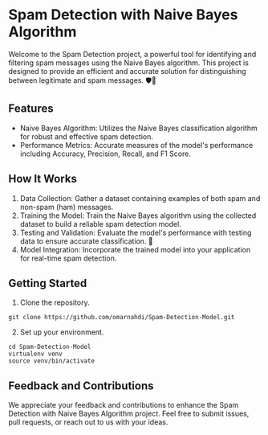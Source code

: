 # Spam Detection with Naive Bayes Algorithm
Welcome to the Spam Detection project, a powerful tool for identifying and filtering spam messages using the Naive Bayes algorithm. This project is designed to provide an efficient and accurate solution for distinguishing between legitimate and spam messages. 🛡️📧

## Features
- Naive Bayes Algorithm: Utilizes the Naive Bayes classification algorithm for robust and effective spam detection.
- Performance Metrics: Accurate measures of the model's performance including Accuracy, Precision, Recall, and F1 Score.

## How It Works
1. Data Collection: Gather a dataset containing examples of both spam and non-spam (ham) messages.
2. Training the Model: Train the Naive Bayes algorithm using the collected dataset to build a reliable spam detection model.
3. Testing and Validation: Evaluate the model's performance with testing data to ensure accurate classification. 🧪
4. Model Integration: Incorporate the trained model into your application for real-time spam detection.
## Getting Started
1. Clone the repository.

```
git clone https://github.com/omarnahdi/Spam-Detection-Model.git
```
2. Set up your environment.

```
cd Spam-Detection-Model
virtualenv venv
source venv/bin/activate
```
## Feedback and Contributions
We appreciate your feedback and contributions to enhance the Spam Detection with Naive Bayes Algorithm project. Feel free to submit issues, pull requests, or reach out to us with your ideas.
